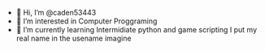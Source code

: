 - 👋 Hi, I’m @caden53443
- 👀 I’m interested in Computer Proggraming
- 🌱 I’m currently learning Intermidiate python and game scripting
I put my real name in the usename imagine
